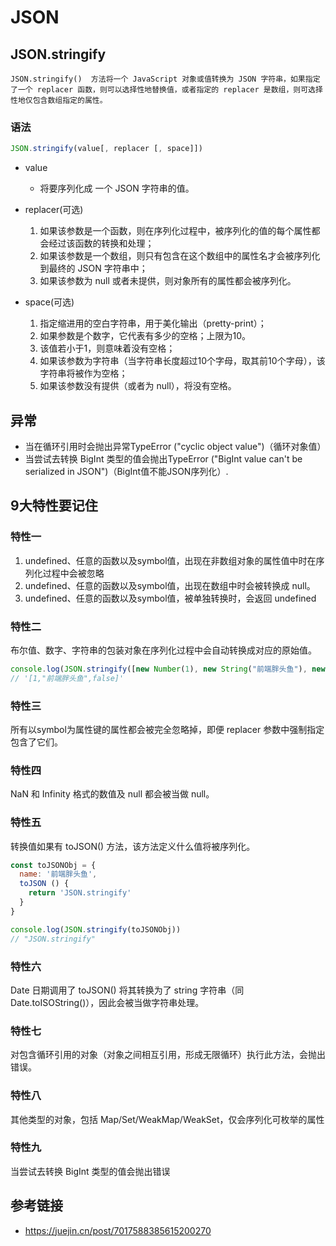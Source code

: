 # JSON  

## JSON.stringify
```
JSON.stringify()  方法将一个 JavaScript 对象或值转换为 JSON 字符串，如果指定了一个 replacer 函数，则可以选择性地替换值，或者指定的 replacer 是数组，则可选择性地仅包含数组指定的属性。
```
### 语法  
``` javascript
JSON.stringify(value[, replacer [, space]])
```
+ value  
  + 将要序列化成 一个 JSON 字符串的值。

+ replacer(可选)
  1. 如果该参数是一个函数，则在序列化过程中，被序列化的值的每个属性都会经过该函数的转换和处理；
  2. 如果该参数是一个数组，则只有包含在这个数组中的属性名才会被序列化到最终的 JSON 字符串中；
  3. 如果该参数为 null 或者未提供，则对象所有的属性都会被序列化。
+ space(可选)  
  1. 指定缩进用的空白字符串，用于美化输出（pretty-print）；
  2. 如果参数是个数字，它代表有多少的空格；上限为10。
  3. 该值若小于1，则意味着没有空格；
  4. 如果该参数为字符串（当字符串长度超过10个字母，取其前10个字母），该字符串将被作为空格；
  5. 如果该参数没有提供（或者为 null），将没有空格。
  
## 异常  
+ 当在循环引用时会抛出异常TypeError ("cyclic object value")（循环对象值）
+ 当尝试去转换 BigInt 类型的值会抛出TypeError ("BigInt value can't be serialized in JSON")（BigInt值不能JSON序列化）.

## 9大特性要记住
### 特性一
1. undefined、任意的函数以及symbol值，出现在非数组对象的属性值中时在序列化过程中会被忽略
2. undefined、任意的函数以及symbol值，出现在数组中时会被转换成 null。
3. undefined、任意的函数以及symbol值，被单独转换时，会返回 undefined

### 特性二
布尔值、数字、字符串的包装对象在序列化过程中会自动转换成对应的原始值。  
``` javascript
console.log(JSON.stringify([new Number(1), new String("前端胖头鱼"), new Boolean(false)]))
// '[1,"前端胖头鱼",false]'
```

### 特性三  
所有以symbol为属性键的属性都会被完全忽略掉，即便 replacer 参数中强制指定包含了它们。

### 特性四  
NaN 和 Infinity 格式的数值及 null 都会被当做 null。

### 特性五  
转换值如果有 toJSON() 方法，该方法定义什么值将被序列化。
``` javascript
const toJSONObj = {
  name: '前端胖头鱼',
  toJSON () {
    return 'JSON.stringify'
  }
}

console.log(JSON.stringify(toJSONObj))
// "JSON.stringify"
```
### 特性六  
Date 日期调用了 toJSON() 将其转换为了 string 字符串（同Date.toISOString()），因此会被当做字符串处理。
### 特性七  
对包含循环引用的对象（对象之间相互引用，形成无限循环）执行此方法，会抛出错误。
### 特性八  
其他类型的对象，包括 Map/Set/WeakMap/WeakSet，仅会序列化可枚举的属性
### 特性九  
当尝试去转换 BigInt 类型的值会抛出错误

## 参考链接  
 - https://juejin.cn/post/7017588385615200270